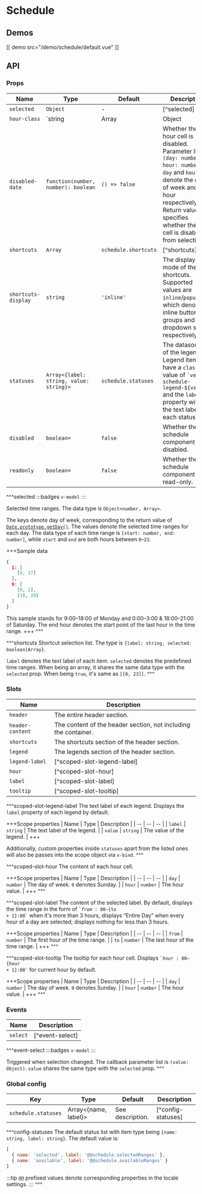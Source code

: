 # Schedule

## Demos

[[ demo src="/demo/schedule/default.vue" ]]

## API

### Props

| Name | Type | Default | Description |
| -- | -- | -- | -- |
| `selected` | `Object` | - | [^selected] |
| `hour-class` | `string|Array|Object|function` | `{}` | The customized HTML `class` for the hour cell. When not being a function, supports all values defined by [Vue's `class` expressions](https://vuejs.org/v2/guide/class-and-style.html#Binding-HTML-Classes). If it's a function, the signature is `function(day: number, hour: number): string|Array<string>|Object<string, boolean>`. The return value is also a Vue `class` expression. |
| `disabled-date` | `function(number, number): boolean` | `() => false` | Whether the hour cell is disabled. Parameter list is `(day: number, hour: number)`. `day` and `hour` denote the day of week and the hour respectively. Return value specifies whether the hour cell is disabled from selection. |
| `shortcuts` | `Array` | `schedule.shortcuts` | [^shortcuts] |
| `shortcuts-display` | `string` | `'inline'` | The display mode of the shortcuts. Supported values are `inline`/`popup`, which denote inline button groups and dropdown select, respectively. |
| `statuses` | `Array<{label: string, value: string}>` | `schedule.statuses` | The datasource of the legends. Legend items will have a `class` value of <code>&#0096;veui-schedule-legend-${value}&#0096;</code> and the `label` property will be the text label of each status. |
| `disabled` | `boolean=` | `false` | Whether the schedule component is disabled. |
| `readonly` | `boolean=` | `false` | Whether the schedule component is read-only. |

^^^selected
:::badges
`v-model`
:::

Selected time ranges. The data type is `Object<number, Array>`.

The keys denote day of week, corresponding to the return value of [`Date.prototype.getDay()`](https://developer.mozilla.org/en-US/docs/Web/JavaScript/Reference/Global_Objects/Date/getDay). The values denote the selected time ranges for each day. The data type of each time range is `[start: number, end: number]`, while `start` and `end` are both hours between `0`–`23`.

+++Sample data
```json
{
  1: [
    [9, 17]
  ],
  6: [
    [0, 2],
    [18, 20]
  ]
}
```

This sample stands for 9:00–18:00 of Monday and 0:00–3:00 & 18:00–21:00 of Saturday. The end hour denotes the start point of the last hour in the time range.
+++
^^^

^^^shortcuts
Shortcut selection list. The type is `{label: string, selected: boolean|Array}`.

`label` denotes the text label of each item. `selected` denotes the predefined time ranges. When being an array, it shares the same data type with the `selected` prop. When being `true`, it's same as `[[0, 23]]`.
^^^

### Slots

| Name | Description |
| -- | -- |
| `header` | The entire header section. |
| `header-content` | The content of the header section, not including the container. |
| `shortcuts` | The shortcuts section of the header section. |
| `legend` | The legends section of the header section. |
| `legend-label` | [^scoped-slot-legend-label] |
| `hour` | [^scoped-slot-hour] |
| `label` | [^scoped-slot-label] |
| `tooltip` | [^scoped-slot-tooltip] |

^^^scoped-slot-legend-label
The text label of each legend. Displays the `label` property of each legend by default.

+++Scope properties
| Name | Type | Description |
| -- | -- | -- |
| `label` | `string` | The text label of the legend. |
| `value` | `string` | The value of the legend. |
+++

Additionally, custom properties inside `statuses` apart from the listed ones will also be passes into the scope object via `v-bind`.
^^^

^^^scoped-slot-hour
The content of each hour cell.

+++Scope properties
| Name | Type | Description |
| -- | -- | -- |
| `day` | `number` | The day of week. `0` denotes Sunday. |
| `hour` | `number` | The hour value. |
+++
^^^

^^^scoped-slot-label
The content of the selected label. By default, displays the time range in the form of <code>&#0096;${from}:00–${to + 1}:00&#0096;</code> when it's more than 3 hours, displays “Entire Day” when every hour of a day are selected; displays nothing for less than 3 hours.

+++Scope properties
| Name | Type | Description |
| -- | -- | -- |
| `from` | `number` | The first hour of the time range. |
| `to` | `number` | The last hour of the time range. |
+++
^^^

^^^scoped-slot-tooltip
The tooltip for each hour cell. Displays <code>&#0096;${hour}:00–${hour + 1}:00&#0096;</code> for current hour by default.

+++Scope properties
| Name | Type | Description |
| -- | -- | -- |
| `day` | `number` | The day of week. `0` denotes Sunday. |
| `hour` | `number` | The hour value. |
+++
^^^

### Events

| Name | Description |
| -- | -- |
| `select` | [^event-select] |

^^^event-select
:::badges
`v-model`
:::

Triggered when selection changed. The callback parameter list is `(value: Object)`. `value` shares the same type with the `selected` prop.
^^^

### Global config

| Key | Type | Default | Description |
| -- | -- | -- | -- |
| `schedule.statuses` | Array<{name, label}> | See description. | [^config-statuses] |

^^^config-statuses
The default status list with item type being `{name: string, label: string}`. The default value is:

```js
[
  { name: 'selected', label: '@@schedule.selectedRanges' },
  { name: 'available', label: '@@schedule.availableRanges' }
]
```

:::tip
`@@` prefixed values denote corresponding properties in the locale settings.
:::
^^^
